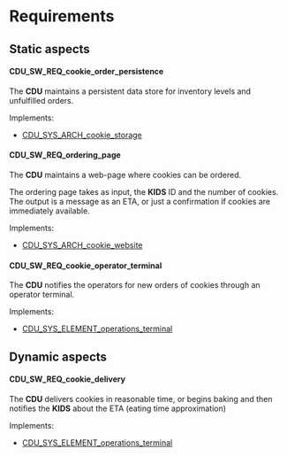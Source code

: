 # Requirements

## Static aspects

#### CDU_SW_REQ_cookie_order_persistence

The **CDU** maintains a persistent data store for inventory levels and unfulfilled orders.

Implements:

- [CDU_SYS_ARCH_cookie_storage](#CDU_SYS_ARCH_cookie_storage)

#### CDU_SW_REQ_ordering_page

The **CDU** maintains a web-page where cookies can be ordered.

The ordering page takes as input, the **KIDS** ID and the number of cookies.
The output is a message as an ETA, or just a confirmation if cookies are immediately available.

Implements:

- [CDU_SYS_ARCH_cookie_website](#cdu_sys_arch_cookie_website)

#### CDU_SW_REQ_cookie_operator_terminal

The **CDU** notifies the operators for new orders of cookies through an operator terminal.

Implements:

- [CDU_SYS_ELEMENT_operations_terminal](#CDU_SYS_ELEMENT_operations_terminal)

## Dynamic aspects

#### CDU_SW_REQ_cookie_delivery

The **CDU** delivers cookies in reasonable time, or begins baking and then notifies the **KIDS** about the ETA (eating time approximation)

Implements:

- [CDU_SYS_ELEMENT_operations_terminal](#cdu_sys_element_operations_terminal)
